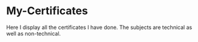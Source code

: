 # My-Certificates
Here I display all the certificates I have done. The subjects are technical as well as non-technical.
